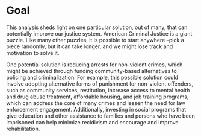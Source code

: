 # Goal

This analysis sheds light on one particular solution, out of many, that can potentially improve our justice system. American Criminal Justice is a giant puzzle. Like many other puzzles, it is possible to start anywhere –pick a piece randomly, but it can take longer, and we might lose track and motivation to solve it. 

One potential solution is reducing arrests for non-violent crimes, which might be achieved through funding community-based alternatives to policing and criminalization. For example, this possible solution could involve adopting alternative forms of punishment for non-violent offenders, such as community services, restitution, increase access to mental health and drug abuse treatment, affordable housing, and job training programs, which can address the core of many crimes and lessen the need for law enforcement engagement.  Additionally, investing in social programs that give education and other assistance to families and persons who have been imprisoned can help minimize recidivism and encourage and improve rehabilitation.




